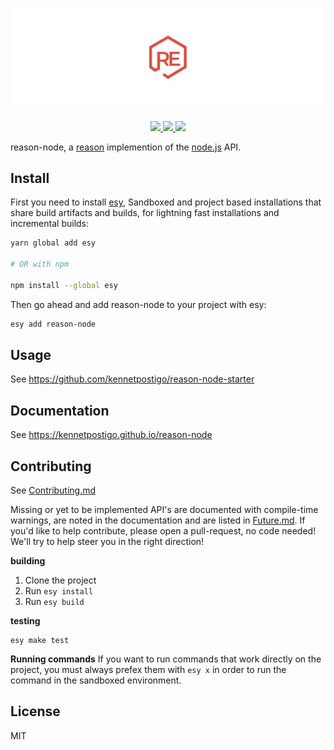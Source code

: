 ![reason-node](website/static/img/readme.png)

<p style="margin-top: 20px;" align="center">
  <a href="http://npm.im/reason-node">
    <img src="https://img.shields.io/npm/v/reason-node.svg?style=flat-square"/>
  </a>
  <a href="http://npm-stat.com/charts.html?package=reason-node">
    <img src="https://img.shields.io/npm/dm/reason-node.svg?style=flat-square"/>
  </a>
  <a href="http://opensource.org/licenses/MIT">
    <img src="https://img.shields.io/npm/l/reason-node.svg?style=flat-square" />
  </a>
</p>
<!-- [![Build Status](https://travis-ci.org/kennetpostigo/reason-node.svg?branch=master)](https://travis-ci.org/kennetpostigo/reason-node) -->

reason-node, a [reason](https://github.com/facebook/reason) implemention of the [node.js](https://github.com/nodejs/node) API.

## Install

First you need to install [esy](https://github.com/esy/), Sandboxed and project based installations that share build artifacts and builds, for lightning fast installations and incremental builds:

```bash
yarn global add esy

# OR with npm

npm install --global esy
```

Then go ahead and add reason-node to your project with esy:

```bash
esy add reason-node
```

## Usage

See https://github.com/kennetpostigo/reason-node-starter

## Documentation

See https://kennetpostigo.github.io/reason-node

## Contributing

See [Contributing.md](https://github.com/kennetpostigo/reason-node/blob/master/CONTRIBUTING.md)

Missing or yet to be implemented API's are documented with compile-time warnings, are noted in the documentation and are listed in [Future.md](https://github.com/kennetpostigo/reason-node/blob/master/Future.md). If you'd like to help contribute, please open a pull-request, no code needed! We'll try to help steer you in the right direction!

**building**

1. Clone the project
2. Run `esy install`
3. Run `esy build`

**testing**

```
esy make test
```

**Running commands**
If you want to run commands that work directly on the project, you must always prefex them with
`esy x` in order to run the command in the sandboxed environment.

## License

MIT
